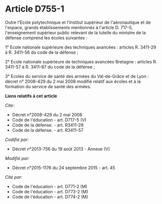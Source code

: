 # Article D755-1

Outre l'Ecole polytechnique et l'Institut supérieur de l'aéronautique et de l'espace, grands établissements mentionnés à
l'article D. 717-5, l'enseignement supérieur public relevant de la tutelle du ministre de la défense comprend les écoles
suivantes : 

1° Ecole nationale supérieure des techniques avancées : articles R. 3411-29 à R. 3411-56 du code de la défense ; 

2° Ecole nationale supérieure de techniques avancées Bretagne : articles R. 3411-57 à R. 3411-87 du code de la défense ; 

3° Ecoles du service de santé des armées du Val-de-Grâce et de Lyon : décret n° 2008-429 du 2 mai 2008 modifié relatif aux
écoles et à la formation du service de santé des armées.

**Liens relatifs à cet article**

_Cite_:

  - Décret n°2008-429 du 2 mai 2008
  - Code de l'éducation - art. D717-5 (V)
  - Code de la défense. - art. R3411-29
  - Code de la défense. - art. R3411-57

_Codifié par_:

  - Décret n°2013-756 du 19 août 2013 -  Annexe (V)

_Modifié par_:

  - Décret n°2015-1176 du 24 septembre 2015 - art. 45

_Cité par_:

  - Code de l'éducation - art. D771-2 (M)
  - Code de l'éducation - art. D773-2 (M)
  - Code de l'éducation - art. D774-2 (M)
